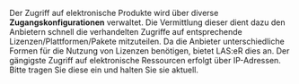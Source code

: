 Der Zugriff auf elektronische Produkte wird über diverse **Zugangskonfigurationen** verwaltet.
Die Vermittlung dieser dient dazu den Anbietern schnell die verhandelten Zugriffe auf entsprechende Lizenzen/Plattformen/Pakete mitzuteilen.
Da die Anbieter unterschiedliche Formen für die Nutzung von Lizenzen benötigen, bietet LAS:eR dies an. 
Der gängigste Zugriff auf elektronische Ressourcen erfolgt über IP-Adressen. Bitte tragen Sie diese ein und halten Sie sie aktuell. 
